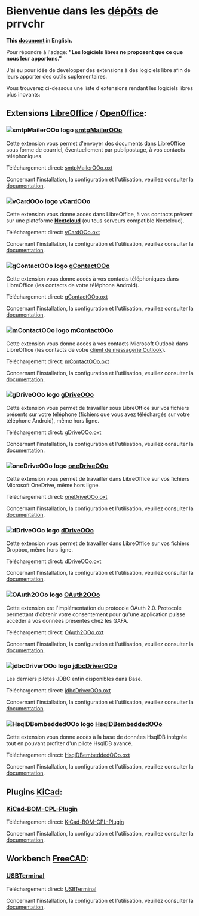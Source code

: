 # Bienvenue dans les [dépôts][1] de prrvchr

**This [document][2] in English.**

Pour répondre à l'adage: **"Les logiciels libres ne proposent que ce que nous leur apportons."**

J'ai eu pour idée de developper des extensions à des logiciels libre afin de leurs apporter des outils suplementaires.

Vous trouverez ci-dessous une liste d'extensions rendant les logiciels libres plus inovants:

## Extensions [LibreOffice][3] / [OpenOffice][4]:

### ![smtpMailerOOo logo][5] [smtpMailerOOo][6]

Cette extension vous permet d'envoyer des documents dans LibreOffice sous forme de courriel, éventuellement par publipostage, à vos contacts téléphoniques.

Téléchargement direct: [smtpMailerOOo.oxt][7]

Concernant l'installation, la configuration et l'utilisation, veuillez consulter la [documentation][8].

### ![vCardOOo logo][9] [vCardOOo][10]

Cette extension vous donne accès dans LibreOffice, à vos contacts présent sur une plateforme [**Nextcloud**][11] (ou tous serveurs compatible Nextcloud).

Téléchargement direct: [vCardOOo.oxt][12]

Concernant l'installation, la configuration et l'utilisation, veuillez consulter la [documentation][13].

### ![gContactOOo logo][14] [gContactOOo][15]

Cette extension vous donne accès à vos contacts téléphoniques dans LibreOffice (les contacts de votre téléphone Android).

Téléchargement direct: [gContactOOo.oxt][16]

Concernant l'installation, la configuration et l'utilisation, veuillez consulter la [documentation][17].

### ![mContactOOo logo][18] [mContactOOo][19]

Cette extension vous donne accès à vos contacts Microsoft Outlook dans LibreOffice (les contacts de votre [client de messagerie Outlook][20]).

Téléchargement direct: [mContactOOo.oxt][21]

Concernant l'installation, la configuration et l'utilisation, veuillez consulter la [documentation][22].

### ![gDriveOOo logo][23] [gDriveOOo][24]

Cette extension vous permet de travailler sous LibreOffice sur vos fichiers présents sur votre téléphone (fichiers que vous avez téléchargés sur votre téléphone Android), même hors ligne.

Téléchargement direct: [gDriveOOo.oxt][25]

Concernant l'installation, la configuration et l'utilisation, veuillez consulter la [documentation][26].

### ![oneDriveOOo logo][27] [oneDriveOOo][28]

Cette extension vous permet de travailler dans LibreOffice sur vos fichiers Microsoft OneDrive, même hors ligne.

Téléchargement direct: [oneDriveOOo.oxt][29]

Concernant l'installation, la configuration et l'utilisation, veuillez consulter la [documentation][30].

### ![dDriveOOo logo][31] [dDriveOOo][32]

Cette extension vous permet de travailler dans LibreOffice sur vos fichiers Dropbox, même hors ligne.

Téléchargement direct: [dDriveOOo.oxt][33]

Concernant l'installation, la configuration et l'utilisation, veuillez consulter la [documentation][34].

### ![OAuth2OOo logo][35] [OAuth2OOo][36]

Cette extension est l'implémentation du protocole OAuth 2.0. Protocole permettant d'obtenir votre consentement pour qu'une application puisse accéder à vos données présentes chez les GAFA.

Téléchargement direct: [OAuth2OOo.oxt][37]

Concernant l'installation, la configuration et l'utilisation, veuillez consulter la [documentation][38].

### ![jdbcDriverOOo logo][39] [jdbcDriverOOo][40]

Les derniers pilotes JDBC enfin disponibles dans Base.

Téléchargement direct: [jdbcDriverOOo.oxt][41]

Concernant l'installation, la configuration et l'utilisation, veuillez consulter la [documentation][42].

### ![HsqlDBembeddedOOo logo][43] [HsqlDBembeddedOOo][44]

Cette extension vous donne accès à la base de données HsqlDB intégrée tout en pouvant profiter d'un pilote HsqlDB avancé.

Téléchargement direct: [HsqlDBembeddedOOo.oxt][45]

Concernant l'installation, la configuration et l'utilisation, veuillez consulter la [documentation][46].

## Plugins [KiCad][47]:

### [KiCad-BOM-CPL-Plugin][48]

Téléchargement direct: [KiCad-BOM-CPL-Plugin][49]

Concernant l'installation, la configuration et l'utilisation, veuillez consulter la [documentation][50].

## Workbench [FreeCAD][51]:

### [USBTerminal][52]

Téléchargement direct: [USBTerminal][53]

Concernant l'installation, la configuration et l'utilisation, veuillez consulter la [documentation][54].

[1]: <https://github.com/prrvchr?tab=repositories>
[2]: <https://prrvchr.github.io/>
[3]: <https://fr.libreoffice.org/download/telecharger-libreoffice/>
[4]: <https://www.openoffice.org/fr/Telecharger/>
[5]: <https://prrvchr.github.io/smtpMailerOOo/img/smtpMailerOOo.png>
[6]: <https://github.com/prrvchr/smtpMailerOOo/>
[7]: <https://github.com/prrvchr/smtpMailerOOo/raw/master/source/smtpMailerOOo/dist/smtpMailerOOo.oxt>
[8]: <https://prrvchr.github.io/smtpMailerOOo/README_fr>
[9]: <https://prrvchr.github.io/vCardOOo/img/vCardOOo.png>
[10]: <https://github.com/prrvchr/vCardOOo/>
[11]: <https://fr.wikipedia.org/wiki/Nextcloud>
[12]: <https://github.com/prrvchr/vCardOOo/raw/main/source/vCardOOo/dist/vCardOOo.oxt>
[13]: <https://prrvchr.github.io/vCardOOo/README_fr>
[14]: <https://prrvchr.github.io/gContactOOo/img/gContactOOo.png>
[15]: <https://github.com/prrvchr/gContactOOo/>
[16]: <https://github.com/prrvchr/gContactOOo/raw/master/source/gContactOOo/dist/gContactOOo.oxt>
[17]: <https://prrvchr.github.io/gContactOOo/README_fr>
[18]: <https://prrvchr.github.io/mContactOOo/img/mContactOOo.png>
[19]: <https://github.com/prrvchr/mContactOOo/>
[20]: <https://outlook.live.com/mail/0/>
[21]: <https://github.com/prrvchr/mContactOOo/raw/main/source/mContactOOo/dist/mContactOOo.oxt>
[22]: <https://prrvchr.github.io/mContactOOo/README_fr>
[23]: <https://prrvchr.github.io/gDriveOOo/img/gDriveOOo.png>
[24]: <https://github.com/prrvchr/gDriveOOo/>
[25]: <https://github.com/prrvchr/gDriveOOo/raw/master/source/gDriveOOo/dist/gDriveOOo.oxt>
[26]: <https://prrvchr.github.io/gDriveOOo/README_fr>
[27]: <https://prrvchr.github.io/oneDriveOOo/img/oneDriveOOo.png>
[28]: <https://github.com/prrvchr/oneDriveOOo/>
[29]: <https://github.com/prrvchr/oneDriveOOo/raw/master/source/oneDriveOOo/dist/oneDriveOOo.oxt>
[30]: <https://prrvchr.github.io/oneDriveOOo/README_fr>
[31]: <https://prrvchr.github.io/dDriveOOo/img/dDriveOOo.png>
[32]: <https://github.com/prrvchr/dDriveOOo/>
[33]: <https://github.com/prrvchr/dDriveOOo/raw/master/source/dDriveOOo/dist/dDriveOOo.oxt>
[34]: <https://prrvchr.github.io/dDriveOOo/README_fr>
[35]: <https://prrvchr.github.io/OAuth2OOo/img/OAuth2OOo.png>
[36]: <https://github.com/prrvchr/OAuth2OOo/>
[37]: <https://github.com/prrvchr/OAuth2OOo/raw/master/OAuth2OOo.oxt>
[38]: <https://prrvchr.github.io/OAuth2OOo/README_fr>
[39]: <https://prrvchr.github.io/jdbcDriverOOo/img/jdbcDriverOOo.png>
[40]: <https://github.com/prrvchr/jdbcDriverOOo/>
[41]: <https://github.com/prrvchr/jdbcDriverOOo/raw/master/source/jdbcDriverOOo/dist/jdbcDriverOOo.oxt>
[42]: <https://prrvchr.github.io/jdbcDriverOOo/README_fr>
[43]: <https://prrvchr.github.io/HsqlDBembeddedOOo/img/HsqlDBembeddedOOo.png>
[44]: <https://github.com/prrvchr/HsqlDBembeddedOOo>
[45]: <https://github.com/prrvchr/HsqlDBembeddedOOo/raw/master/source/HsqlDBembeddedOOo/dist/HsqlDBembeddedOOo.oxt>
[46]: <https://prrvchr.github.io/HsqlDBembeddedOOo/README_fr>
[47]: <https://kicad-pcb.org/download/>
[48]: <https://github.com/prrvchr/KiCad-BOM-CPL-Plugin/>
[49]: <https://github.com/prrvchr/KiCad-BOM-CPL-Plugin/archive/v0.0.5.zip>
[50]: <https://prrvchr.github.io/KiCad-BOM-CPL-Plugin/>
[51]: <https://www.freecadweb.org/?lang=fr>
[52]: <https://github.com/prrvchr/USBTerminal/>
[53]: <https://github.com/prrvchr/USBTerminal/archive/v0.7.zip>
[54]: <https://prrvchr.github.io/USBTerminal/README_fr>
